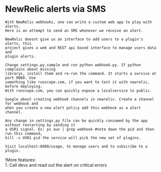 NewRelic alerts via SMS
=========================

    With NewRelic webhooks, one can write a custom web app to play with alerts.  
    Here is an attempt to send an SMS whenever we receive an alert.  
    
    NewRelic doesnt give us an interface to add users to a plugin's alerts, this  
    project gives a web and REST api based interface to manage users data and   
    plugin alerts.

    Change settings.py.sample and run python webhook.py. If python complains about missing  
    librarys, install them and re-run the command. It starts a service at port 8080. Use  
    something like runscope.com, if you want to test it with newrelic, before deploying.  
    With runscope.com, you can quickly expose a localservice to public.  

    Google about creating webhook channels in newrelic. Create a channel for webhook and  
    when you create a new alert policy add this webhook as a alert channel.

    Any change in settings.py file can be quickly consumed by the app without restarting by sending it  
    a USR1 signal. Ex: ps aux | grep webhook #note down the pid and then run this command,   
    kill -s USR1 pid the service will pick the new set of plugins.   

    Visit localhost:8080/usage, to manage users and to subscribe to a plugin.

!More features:  
    1. Call devs and read out the alert on critical errors
